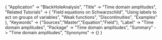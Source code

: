 {
 "Application" -> "BlackHoleAnalysis",
 "Title" -> "Time domain amplitudes",
 "Related Tutorials" -> {
     "Field equations on Schwarzschild",
     "Using labels to act on groups of variables",
     "Weak functions",
     "Discontinuities",
     "Examples"
  },
 "Keywords" -> {"Sources","Master","Equation","Field"},
 "Label" -> "Time domain amplitudes",
 "Package" -> "Time domain amplitudes",
 "Summary" -> "Time domain amplitudes",
 "Synonyms" -> {}
 }

